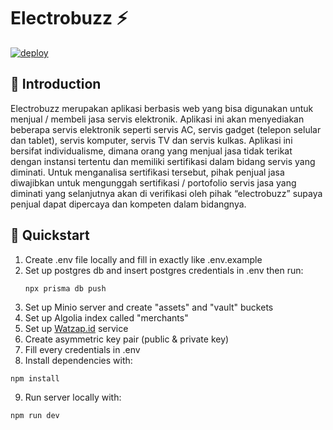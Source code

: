 # Electrobuzz ⚡

[![deploy](https://github.com/alkuinvito/electrobuzz/actions/workflows/deploy.yml/badge.svg)](https://github.com/alkuinvito/electrobuzz/actions/workflows/deploy.yml)

## 💬 Introduction
Electrobuzz merupakan aplikasi berbasis web yang bisa digunakan untuk menjual / membeli jasa servis elektronik. Aplikasi ini akan menyediakan beberapa servis elektronik seperti servis AC, servis gadget (telepon selular dan tablet), servis komputer, servis TV dan servis kulkas. Aplikasi ini bersifat individualisme, dimana orang yang menjual jasa tidak terikat dengan instansi tertentu dan memiliki sertifikasi dalam bidang servis yang diminati. Untuk menganalisa sertifikasi tersebut, pihak penjual jasa diwajibkan untuk mengunggah sertifikasi / portofolio servis jasa yang diminati yang selanjutnya akan di verifikasi oleh pihak “electrobuzz” supaya penjual dapat dipercaya dan kompeten dalam bidangnya.

## 🚀 Quickstart
1. Create .env file locally and fill in exactly like .env.example
2. Set up postgres db and insert postgres credentials in .env then run:
   ```
   npx prisma db push
   ```
3. Set up Minio server and create "assets" and "vault" buckets
4. Set up Algolia index called "merchants"
5. Set up [Watzap.id](https://watzap.id/) service
6. Create asymmetric key pair (public & private key)
7. Fill every credentials in .env
8. Install dependencies with:
```
npm install
```
9.  Run server locally with:
```
npm run dev
```